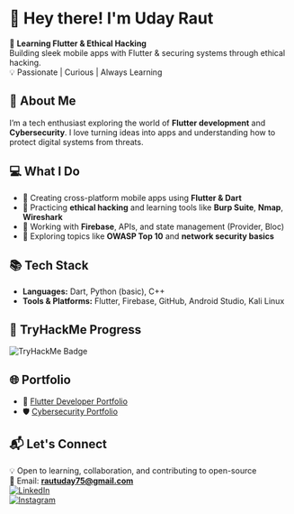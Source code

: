# 👋 Hey there! I'm Uday Raut

🚀 **Learning Flutter & Ethical Hacking**  
Building sleek mobile apps with Flutter & securing systems through ethical hacking.  
💡 Passionate | Curious | Always Learning

## 🔹 About Me  
I’m a tech enthusiast exploring the world of **Flutter development** and **Cybersecurity**. I love turning ideas into apps and understanding how to protect digital systems from threats.

## 💻 What I Do  
- 📱 Creating cross-platform mobile apps using **Flutter & Dart**  
- 🔐 Practicing **ethical hacking** and learning tools like **Burp Suite**, **Nmap**, **Wireshark**  
- 🔌 Working with **Firebase**, APIs, and state management (Provider, Bloc)  
- 🧠 Exploring topics like **OWASP Top 10** and **network security basics**

## 📚 Tech Stack  
- **Languages:** Dart, Python (basic), C++  
- **Tools & Platforms:** Flutter, Firebase, GitHub, Android Studio, Kali Linux  

## 🧪 TryHackMe Progress  
<img src="https://tryhackme-badges.s3.amazonaws.com/udayraut128.png" alt="TryHackMe Badge" />

## 🌐 Portfolio  
- 📱 [Flutter Developer Portfolio](https://udayraut128.github.io/My-Portfolio/)  
- 🛡️ [Cybersecurity Portfolio](https://udayraut128.github.io/My-Portfolio-1/)

## 📬 Let's Connect  
💡 Open to learning, collaboration, and contributing to open-source  
📧 Email: **rautuday75@gmail.com**  
[![LinkedIn](https://img.shields.io/badge/LinkedIn-0077B5?style=for-the-badge&logo=linkedin&logoColor=white)](https://www.linkedin.com/in/udayraut128)  
[![Instagram](https://img.shields.io/badge/Instagram-E4405F?style=for-the-badge&logo=instagram&logoColor=white)](https://www.instagram.com/udayraut128)

